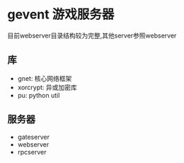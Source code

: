 # gevent 游戏服务器

目前webserver目录结构较为完整,其他server参照webserver  

库
--

- gnet: 核心网络框架
- xorcrypt: 异或加密库
- pu: python util

服务器
--

- gateserver
- webserver
- rpcserver

